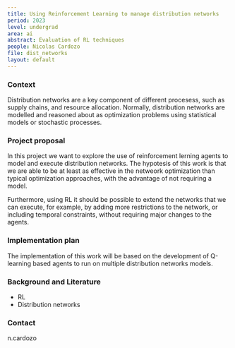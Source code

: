 ```yaml
---
title: Using Reinforcement Learning to manage distribution networks
period: 2023
level: undergrad
area: ai 
abstract: Evaluation of RL techniques   
people: Nicolas Cardozo
file: dist_networks
layout: default
---
```


### Context

Distribution networks are a key component of different procesess, such as supply chains, and resource allocation. Normally, distribution networks are modelled and reasoned about as optimization problems using statistical models or stochastic processes.  

### Project proposal

In this project we want to explore the use of reinforcement lerning agents to model and execute distribution networks. The hypotesis of this work is that we are able to be at least as effective in the netweork optimization than typical optimization approaches, with the advantage of not requiring a model.

Furthermore, using RL it should be possible to extend the networks that we can execute, for example, by adding more restrictions to the network, or including temporal constraints, without requiring major changes to the agents.

### Implementation plan

The implementation of this work will be based on the development of Q-learning based agents to run on multiple distribution networks models.

### Background and Literature

- RL
- Distribution networks

### Contact

n.cardozo
